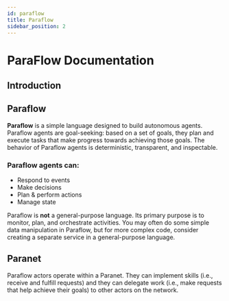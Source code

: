 ```yaml
---
id: paraflow
title: Paraflow
sidebar_position: 2
---
```


# ParaFlow Documentation

## Introduction

## Paraflow

**Paraflow** is a simple language designed to build autonomous agents. Paraflow agents are goal-seeking: based on a set of goals, they plan and execute tasks that make progress towards achieving those goals. The behavior of Paraflow agents is deterministic, transparent, and inspectable. 

### Paraflow agents can:
- Respond to events
- Make decisions
- Plan & perform actions
- Manage state

Paraflow is **not** a general-purpose language. Its primary purpose is to monitor, plan, and orchestrate activities. You may often do some simple data manipulation in Paraflow, but for more complex code, consider creating a separate service in a general-purpose language.

## Paranet

Paraflow actors operate within a Paranet. They can implement skills (i.e., receive and fulfill requests) and they can delegate work (i.e., make requests that help achieve their goals) to other actors on the network.
